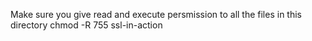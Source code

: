 Make sure you give read and execute persmission to all the files in this directory
chmod -R 755 ssl-in-action
